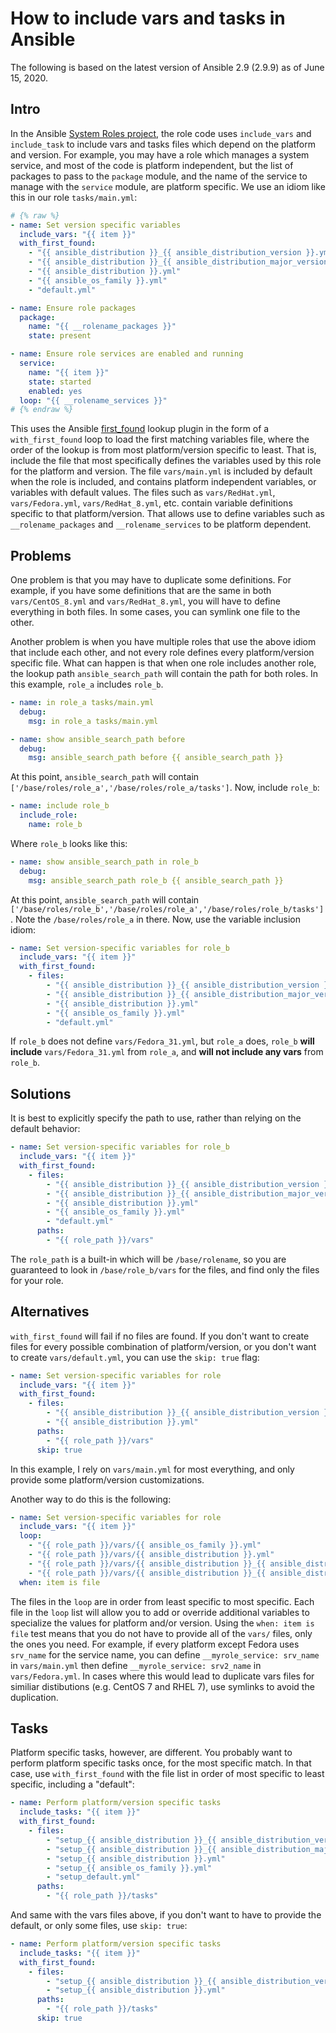 How to include vars and tasks in Ansible
========================================

The following is based on the latest version of Ansible 2.9 (2.9.9) as of June 15, 2020.

Intro
-----

In the Ansible [System Roles project](https://linux-system-roles.github.io), the role code uses `include_vars` and `include_task` to include vars and tasks files which depend on the platform and
version.  For example, you may have a role which manages a system service,
and most of the code is platform independent, but the list of packages to
pass to the `package` module, and the name of the service to manage with the
`service` module, are platform specific.  We use an idiom like this in our
role `tasks/main.yml`:
```yaml
# {% raw %}
- name: Set version specific variables
  include_vars: "{{ item }}"
  with_first_found:
    - "{{ ansible_distribution }}_{{ ansible_distribution_version }}.yml"
    - "{{ ansible_distribution }}_{{ ansible_distribution_major_version }}.yml"
    - "{{ ansible_distribution }}.yml"
    - "{{ ansible_os_family }}.yml"
    - "default.yml"

- name: Ensure role packages
  package:
    name: "{{ __rolename_packages }}"
    state: present

- name: Ensure role services are enabled and running
  service:
    name: "{{ item }}"
    state: started
    enabled: yes
  loop: "{{ __rolename_services }}"
# {% endraw %}
```
This uses the Ansible [first_found](https://docs.ansible.com/ansible/latest/plugins/lookup/first_found.html)
lookup plugin in the form of a `with_first_found` loop to load
the first matching variables file, where the order of the lookup is from most platform/version specific
to least.  That is, include the file that most specifically defines the variables used
by this role for the platform and version.
The file `vars/main.yml` is included by default when the role is included, and
contains platform independent variables, or variables with default values.  The
files such as `vars/RedHat.yml`, `vars/Fedora.yml`, `vars/RedHat_8.yml`, etc. contain
variable definitions specific to that platform/version.  That allows use to define
variables such as `__rolename_packages` and `__rolename_services` to be platform
dependent.

Problems
--------

One problem is that you may have to duplicate some definitions.  For example, if you have
some definitions that are the same in both `vars/CentOS_8.yml` and `vars/RedHat_8.yml`,
you will have to define everything in both files.  In some cases, you can symlink one
file to the other.

Another problem is when you have multiple roles that use the above idiom that include
each other, and not every role defines every platform/version specific file.  What can happen is that when one role includes
another role, the lookup path `ansible_search_path` will contain the path for both roles.
In this example, `role_a` includes `role_b`.
```yaml
- name: in role_a tasks/main.yml
  debug:
    msg: in role_a tasks/main.yml

- name: show ansible_search_path before
  debug:
    msg: ansible_search_path before {{ ansible_search_path }}
```
At this point, `ansible_search_path` will contain `['/base/roles/role_a','/base/roles/role_a/tasks']`.  Now, include `role_b`:
```yaml
- name: include role_b
  include_role:
    name: role_b
```
Where `role_b` looks like this:
```yaml
- name: show ansible_search_path in role_b
  debug:
    msg: ansible_search_path role_b {{ ansible_search_path }}
```
At this point, `ansible_search_path` will contain `['/base/roles/role_b','/base/roles/role_a','/base/roles/role_b/tasks']`.  Note the `/base/roles/role_a` in there.  Now, use the variable inclusion idiom:
```yaml
- name: Set version-specific variables for role_b
  include_vars: "{{ item }}"
  with_first_found:
    - files:
        - "{{ ansible_distribution }}_{{ ansible_distribution_version }}.yml"
        - "{{ ansible_distribution }}_{{ ansible_distribution_major_version }}.yml"
        - "{{ ansible_distribution }}.yml"
        - "{{ ansible_os_family }}.yml"
        - "default.yml"
```
If `role_b` does not define `vars/Fedora_31.yml`, but `role_a` does, `role_b` **will include** `vars/Fedora_31.yml` from `role_a`, and **will not include any vars** from `role_b`.

Solutions
---------

It is best to explicitly specify the path to use, rather than relying on the default behavior:
```yaml
- name: Set version-specific variables for role_b
  include_vars: "{{ item }}"
  with_first_found:
    - files:
        - "{{ ansible_distribution }}_{{ ansible_distribution_version }}.yml"
        - "{{ ansible_distribution }}_{{ ansible_distribution_major_version }}.yml"
        - "{{ ansible_distribution }}.yml"
        - "{{ ansible_os_family }}.yml"
        - "default.yml"
      paths:
        - "{{ role_path }}/vars"
```
The `role_path` is a built-in which will be `/base/rolename`, so you are guaranteed to
look in `/base/role_b/vars` for the files, and find only the files for your role.

Alternatives
------------

`with_first_found` will fail if no files are found.  If you don't want to create files
for every possible combination of platform/version, or you don't want to create `vars/default.yml`,
you can use the `skip: true` flag:
```yaml
- name: Set version-specific variables for role
  include_vars: "{{ item }}"
  with_first_found:
    - files:
        - "{{ ansible_distribution }}_{{ ansible_distribution_version }}.yml"
        - "{{ ansible_distribution }}.yml"
      paths:
        - "{{ role_path }}/vars"
      skip: true
```
In this example, I rely on `vars/main.yml` for most everything, and only provide some
platform/version customizations.

Another way to do this is the following:
```yaml
- name: Set version-specific variables for role
  include_vars: "{{ item }}"
  loop:
    - "{{ role_path }}/vars/{{ ansible_os_family }}.yml"
    - "{{ role_path }}/vars/{{ ansible_distribution }}.yml"
    - "{{ role_path }}/vars/{{ ansible_distribution }}_{{ ansible_distribution_major_version }}.yml"
    - "{{ role_path }}/vars/{{ ansible_distribution }}_{{ ansible_distribution_version }}.yml"
  when: item is file
```
The files in the `loop` are in order from least specific to most specific.
Each file in the `loop` list will allow you to add or override additional
variables to specialize the values for platform and/or version.  Using the
`when: item is file` test means that you do not have to provide all of the
`vars/` files, only the ones you need.  For example, if every platform except
Fedora uses `srv_name` for the service name, you can define `__myrole_service:
srv_name` in `vars/main.yml` then define `__myrole_service: srv2_name` in
`vars/Fedora.yml`. In cases where this would lead to duplicate vars files for
similiar distibutions (e.g. CentOS 7 and RHEL 7), use symlinks to avoid the
duplication.

Tasks
-----

Platform specific tasks, however, are different.  You probably want to perform
platform specific tasks once, for the most specific match.  In that case, use
`with_first_found` with the file list in order of most specific to least
specific, including a "default":
```yaml
- name: Perform platform/version specific tasks
  include_tasks: "{{ item }}"
  with_first_found:
    - files:
        - "setup_{{ ansible_distribution }}_{{ ansible_distribution_version }}.yml"
        - "setup_{{ ansible_distribution }}_{{ ansible_distribution_major_version }}.yml"
        - "setup_{{ ansible_distribution }}.yml"
        - "setup_{{ ansible_os_family }}.yml"
        - "setup_default.yml"
      paths:
        - "{{ role_path }}/tasks"
```
And same with the vars files above, if you don't want to have to provide the default,
or only some files, use `skip: true`:
```yaml
- name: Perform platform/version specific tasks
  include_tasks: "{{ item }}"
  with_first_found:
    - files:
        - "setup_{{ ansible_distribution }}_{{ ansible_distribution_version }}.yml"
        - "setup_{{ ansible_distribution }}.yml"
      paths:
        - "{{ role_path }}/tasks"
      skip: true
```
